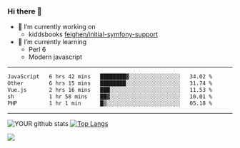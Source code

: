 ### Hi there 👋

- 🔭 I’m currently working on
  - kiddsbooks [feighen/initial-symfony-support](https://github.com/noondaysun/kiddsbooks.com/tree/feighen/initial-symfony-support)
- 🌱 I’m currently learning
  - Perl 6
  - Modern javascript

---
<!--START_SECTION:waka-->

```txt
JavaScript   6 hrs 42 mins   ████████▓░░░░░░░░░░░░░░░░   34.02 %
Other        6 hrs 15 mins   ████████░░░░░░░░░░░░░░░░░   31.74 %
Vue.js       2 hrs 16 mins   ███░░░░░░░░░░░░░░░░░░░░░░   11.53 %
sh           1 hr 58 mins    ██▓░░░░░░░░░░░░░░░░░░░░░░   10.01 %
PHP          1 hr 1 min      █▒░░░░░░░░░░░░░░░░░░░░░░░   05.18 %
```

<!--END_SECTION:waka-->
---
![YOUR github stats](https://github-readme-stats.vercel.app/api?username=noondaysun&show_icons=true&theme=onedark) [![Top Langs](https://github-readme-stats.vercel.app/api/top-langs/?username=noondaysun&layout=compact&theme=onedark)](https://github.com/anuraghazra/github-readme-stats)

[<img src="https://img.shields.io/badge/linkedin-%230077B5.svg?&style=for-the-badge&logo=linkedin&logoColor=white" />](https://www.linkedin.com/in/feighen-oosterbroek-9630a514a/)

<!--
**noondaysun/noondaysun** is a ✨ _special_ ✨ repository because its `README.md` (this file) appears on your GitHub profile.

Here are some ideas to get you started:

- 🔭 I’m currently working on ...
- 🌱 I’m currently learning ...
- 👯 I’m looking to collaborate on ...
- 🤔 I’m looking for help with ...
- 💬 Ask me about ...
- 📫 How to reach me: ...
- 😄 Pronouns: ...
- ⚡ Fun fact: ...
-->
